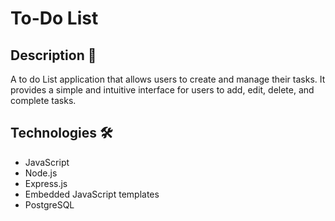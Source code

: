 # To-Do List

## Description 📙

A to do List application that allows users to create and manage their tasks. It provides a simple and intuitive interface for users to add, edit, delete, and complete tasks.

## Technologies 🛠️

- JavaScript
- Node.js
- Express.js
- Embedded JavaScript templates
- PostgreSQL
